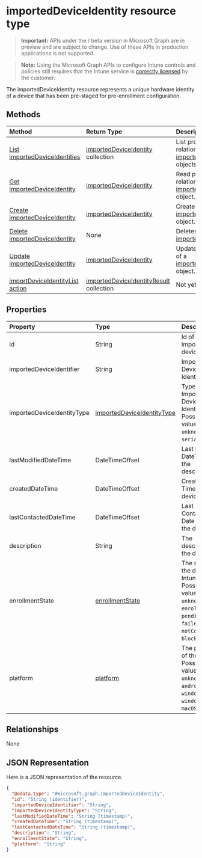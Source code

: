 ﻿# importedDeviceIdentity resource type

> **Important:** APIs under the / beta version in Microsoft Graph are in preview and are subject to change. Use of these APIs in production applications is not supported.

> **Note:** Using the Microsoft Graph APIs to configure Intune controls and policies still requires that the Intune service is [correctly licensed](https://go.microsoft.com/fwlink/?linkid=839381) by the customer.

The importedDeviceIdentity resource represents a unique hardware identity of a device that has been pre-staged for pre-enrollment configuration.
## Methods
|Method|Return Type|Description|
|:---|:---|:---|
|[List importedDeviceIdentities](../api/intune_enrollment_importeddeviceidentity_list.md)|[importedDeviceIdentity](../resources/intune_enrollment_importeddeviceidentity.md) collection|List properties and relationships of the [importedDeviceIdentity](../resources/intune_enrollment_importeddeviceidentity.md) objects.|
|[Get importedDeviceIdentity](../api/intune_enrollment_importeddeviceidentity_get.md)|[importedDeviceIdentity](../resources/intune_enrollment_importeddeviceidentity.md)|Read properties and relationships of the [importedDeviceIdentity](../resources/intune_enrollment_importeddeviceidentity.md) object.|
|[Create importedDeviceIdentity](../api/intune_enrollment_importeddeviceidentity_create.md)|[importedDeviceIdentity](../resources/intune_enrollment_importeddeviceidentity.md)|Create a new [importedDeviceIdentity](../resources/intune_enrollment_importeddeviceidentity.md) object.|
|[Delete importedDeviceIdentity](../api/intune_enrollment_importeddeviceidentity_delete.md)|None|Deletes a [importedDeviceIdentity](../resources/intune_enrollment_importeddeviceidentity.md).|
|[Update importedDeviceIdentity](../api/intune_enrollment_importeddeviceidentity_update.md)|[importedDeviceIdentity](../resources/intune_enrollment_importeddeviceidentity.md)|Update the properties of a [importedDeviceIdentity](../resources/intune_enrollment_importeddeviceidentity.md) object.|
|[importDeviceIdentityList action](../api/intune_enrollment_importeddeviceidentity_importdeviceidentitylist.md)|[importedDeviceIdentityResult](../resources/intune_enrollment_importeddeviceidentityresult.md) collection|Not yet documented|

## Properties
|Property|Type|Description|
|:---|:---|:---|
|id|String|Id of the imported device identity|
|importedDeviceIdentifier|String|Imported Device Identifier|
|importedDeviceIdentityType|[importedDeviceIdentityType](../resources/intune_enrollment_importeddeviceidentitytype.md)|Type of Imported Device Identity. Possible values are: `unknown`, `imei`, `serialNumber`.|
|lastModifiedDateTime|DateTimeOffset|Last Modified DateTime of the description|
|createdDateTime|DateTimeOffset|Created Date Time of the device|
|lastContactedDateTime|DateTimeOffset|Last Contacted Date Time of the device|
|description|String|The description of the device|
|enrollmentState|[enrollmentState](../resources/intune_enrollment_enrollmentstate.md)|The state of the device in Intune. Possible values are: `unknown`, `enrolled`, `pendingReset`, `failed`, `notContacted`, `blocked`.|
|platform|[platform](../resources/intune_enrollment_platform.md)|The platform of the Device. Possible values are: `unknown`, `ios`, `android`, `windows`, `windowsMobile`, `macOS`.|

## Relationships
None
## JSON Representation
Here is a JSON representation of the resource.
<!-- {
  "blockType": "resource",
  "keyProperty": "id",
  "@odata.type": "microsoft.graph.importedDeviceIdentity"
}
-->
``` json
{
  "@odata.type": "#microsoft.graph.importedDeviceIdentity",
  "id": "String (identifier)",
  "importedDeviceIdentifier": "String",
  "importedDeviceIdentityType": "String",
  "lastModifiedDateTime": "String (timestamp)",
  "createdDateTime": "String (timestamp)",
  "lastContactedDateTime": "String (timestamp)",
  "description": "String",
  "enrollmentState": "String",
  "platform": "String"
}
```





